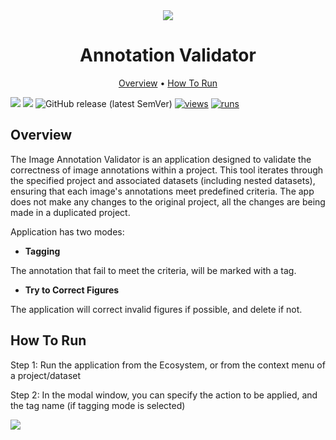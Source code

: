 <div align="center" markdown>

<img src="xxx"/>

# Annotation Validator

<p align="center">
  <a href="#Overview">Overview</a> •
  <a href="#How-To-Run">How To Run</a>
</p>

</div>

[![](https://img.shields.io/badge/supervisely-ecosystem-brightgreen)](https://ecosystem.supervise.ly/apps/supervisely-ecosystem/annotation-validator)
[![](https://img.shields.io/badge/slack-chat-green.svg?logo=slack)](https://supervise.ly/slack)
![GitHub release (latest SemVer)](https://img.shields.io/github/v/release/supervisely-ecosystem/annotation-validator)
[![views](https://app.supervise.ly/img/badges/views/supervisely-ecosystem/annotation-validator)](https://supervise.ly)
[![runs](https://app.supervise.ly/img/badges/runs/supervisely-ecosystem/annotation-validator)](https://supervise.ly)


## Overview

The Image Annotation Validator is an application designed to validate the correctness of image annotations within a project. This tool iterates through the specified project and associated datasets (including nested datasets), ensuring that each image's annotations meet predefined criteria. The app does not make any changes to the original project, all the changes are being made in a duplicated project.

Application has two modes:

- **Tagging**

The annotation that fail to meet the criteria, will be marked with a tag.

- **Try to Correct Figures**

The application will correct invalid figures if possible, and delete if not.

## How To Run

Step 1: Run the application from the Ecosystem, or from the context menu of a project/dataset


Step 2: In the modal window, you can specify the action to be applied, and the tag name (if tagging mode is selected)

<img src="xxx"/>